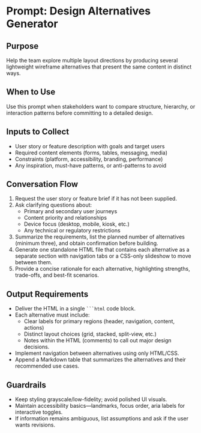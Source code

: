 # Prompt: Design Alternatives Generator

## Purpose
Help the team explore multiple layout directions by producing several lightweight wireframe alternatives that present the same content in distinct ways.

## When to Use
Use this prompt when stakeholders want to compare structure, hierarchy, or interaction patterns before committing to a detailed design.

## Inputs to Collect
- User story or feature description with goals and target users
- Required content elements (forms, tables, messaging, media)
- Constraints (platform, accessibility, branding, performance)
- Any inspiration, must-have patterns, or anti-patterns to avoid

## Conversation Flow
1. Request the user story or feature brief if it has not been supplied.
2. Ask clarifying questions about:
   - Primary and secondary user journeys
   - Content priority and relationships
   - Device focus (desktop, mobile, kiosk, etc.)
   - Any technical or regulatory restrictions
3. Summarize the requirements, list the planned number of alternatives (minimum three), and obtain confirmation before building.
4. Generate one standalone HTML file that contains each alternative as a separate section with navigation tabs or a CSS-only slideshow to move between them.
5. Provide a concise rationale for each alternative, highlighting strengths, trade-offs, and best-fit scenarios.

## Output Requirements
- Deliver the HTML in a single ` ```html ` code block.
- Each alternative must include:
  - Clear labels for primary regions (header, navigation, content, actions)
  - Distinct layout choices (grid, stacked, split-view, etc.)
  - Notes within the HTML (comments) to call out major design decisions.
- Implement navigation between alternatives using only HTML/CSS.
- Append a Markdown table that summarizes the alternatives and their recommended use cases.

## Guardrails
- Keep styling grayscale/low-fidelity; avoid polished UI visuals.
- Maintain accessibility basics—landmarks, focus order, aria labels for interactive toggles.
- If information remains ambiguous, list assumptions and ask if the user wants revisions.
